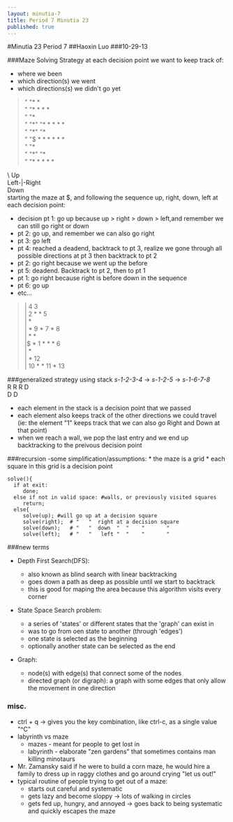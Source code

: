 ```yaml
---
layout: minutia-7  
title: Period 7 Minutia 23
published: true
---
```


#Minutia 23 Period 7
##Haoxin Luo
###10-29-13

###Maze Solving Strategy 
at each decision point we want to keep track of:
- where we been
- which direction(s) we went
- which directions(s) we didn't go yet

>"  "\* \*               
>"    "\* \* \* \*        
>"    "\*                    
>"    "\*"       "\* \* \* \* \*  
>"    "\*"             "\*  
>"  "$ \* \* \* \* \* \*                             
>"    "\*                              
>"    "\*"    "\*                            
>"    "\* \* \* \* \*  
>  
  
\    Up  
Left-|-Right  
   Down   
starting the maze at $, and following the sequence up, right, down, left at each decision point:
- decision pt 1: go up because up > right > down > left,and remember we can still go right or down
- pt 2: go up, and remember we can also go right
- pt 3: go left
- pt 4: reached a deadend, backtrack to pt 3, realize we gone through all possible directions at pt 3 then backtrack to pt 2
- pt 2: go right because we went up the before
- pt 5: deadend. Backtrack to pt 2, then to pt 1
- pt 1: go right because right is before down in the sequence
- pt 6: go up
- etc...

>|  4 3               
>|    2 * * 5         
>|    \*               
>|    \*   9 * 7 * 8   
>|    \*       \*       
>|$ * 1 * * * 6       
>|    \*               
>|    \*     12        
>|   10 \* \* 11 \* 13   



###generalized strategy using stack
_s-1-2-3-4_ -> _s-1-2-5_ -> _s-1-6-7-8_  
   R R            R            D  
   D              D

- each element in the stack is a decision point that we passed  
- each element also keeps track of the other directions we could travel
  (ie: the element "1" keeps track that we can also go Right and Down at that point)
- when we reach a wall, we pop the last entry and we end up backtracking to the preivous decision point

###recursion
-some simplification/assumptions: 
    * the maze is a grid
    * each square in this grid is a decision point

    solve(){
      if at exit:  
         done;
      else if not in valid space: #walls, or previously visited squares  
         return; 
      else{  
         solve(up);	#will go up at a decision square  
         solve(right);  # "   "  right at a decision square  
         solve(down);   # "   "  down  "  "    "       "  
         solve(left);   # "   "   left "  "    "       "

###new terms
- Depth First Search(DFS):
    * also known as blind search with linear backtracking
    * goes down a path as deep as possible until we start to backtrack
    * this is good for maping the area because this algorithm visits every corner  

- State Space Search problem:
    * a series of 'states' or different states that the 'graph' can exist in
    * was to go from oen state to another (through 'edges')
    * one state is selected as the beginning
    * optionally another state can be selected as the end  

- Graph:
    * node(s) with edge(s) that connect some of the nodes
    * directed graph (or digraph): a graph with some edges that only allow the movement in one direction
     
### misc.
- ctrl + q -> <key combination> gives you the key combination, like ctrl-c, as a single value "^C"
- labyrinth vs maze  
    * mazes - meant for people to get lost in
    * labyrinth - elaborate "zen gardens" that sometimes contains man killing minotaurs
- Mr. Zamansky said if he were to build a corn maze, he would hire a family to dress up in raggy clothes and go around crying "let us out!"
- typical routine of people trying to get out of a maze:
    - starts out careful and systematic
    - gets lazy and become sloppy -> lots of walking in circles
    - gets fed up, hungry, and annoyed -> goes back to being systematic and quickly escapes the maze